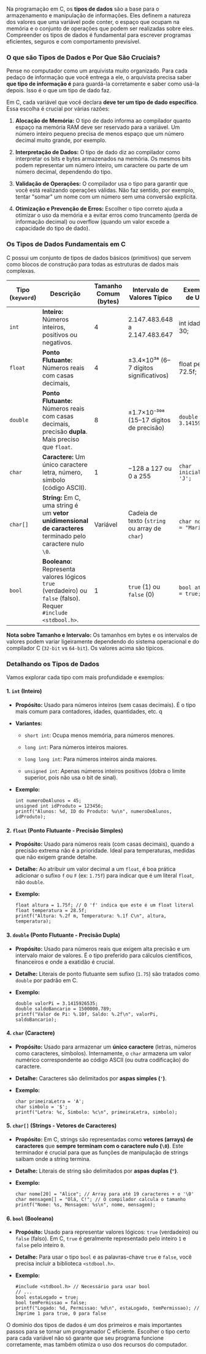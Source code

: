 

Na programação em C, os **tipos de dados** são a base para o armazenamento e manipulação de informações. Eles definem a natureza dos valores que uma variável pode conter, o espaço que ocupam na memória e o conjunto de operações que podem ser realizadas sobre eles. Compreender os tipos de dados é fundamental para escrever programas eficientes, seguros e com comportamento previsível.

### O que são Tipos de Dados e Por Que São Cruciais?

Pense no computador como um arquivista muito organizado. Para cada pedaço de informação que você entrega a ele, o arquivista precisa saber **que tipo de informação é** para guardá-la corretamente e saber como usá-la depois. Isso é o que um tipo de dado faz.

Em C, cada variável que você declara **deve ter um tipo de dado específico**. Essa escolha é crucial por várias razões:

1. **Alocação de Memória:** O tipo de dado informa ao compilador quanto espaço na memória RAM deve ser reservado para a variável. Um número inteiro pequeno precisa de menos espaço que um número decimal muito grande, por exemplo.
    
2. **Interpretação de Dados:** O tipo de dado diz ao compilador como interpretar os bits e bytes armazenados na memória. Os mesmos bits podem representar um número inteiro, um caractere ou parte de um número decimal, dependendo do tipo.
    
3. **Validação de Operações:** O compilador usa o tipo para garantir que você está realizando operações válidas. Não faz sentido, por exemplo, tentar "somar" um nome com um número sem uma conversão explícita.
    
4. **Otimização e Prevenção de Erros:** Escolher o tipo correto ajuda a otimizar o uso da memória e a evitar erros como truncamento (perda de informação decimal) ou overflow (quando um valor excede a capacidade do tipo de dado).
    

### Os Tipos de Dados Fundamentais em C

C possui um conjunto de tipos de dados básicos (primitivos) que servem como blocos de construção para todas as estruturas de dados mais complexas.

| Tipo (`keyword`) | Descrição                                                                                                       | Tamanho Comum (bytes) | Intervalo de Valores Típico                   | Exemplo de Uso            |
| ---------------- | --------------------------------------------------------------------------------------------------------------- | --------------------- | --------------------------------------------- | ------------------------- |
| `int`            | **Inteiro:** Números inteiros, positivos ou negativos.                                                           | 4                     | 2.147.483.648 a 2.147.483.647                 | int idade = 30;           |
| `float`          | **Ponto Flutuante:** Números reais com casas decimais,                                                          | 4                     | ±3.4×10³⁸ (6–7 dígitos significativos)        | float peso = 72.5f;       |
| `double`         | **Ponto Flutuante:** Números reais com casas decimais, precisão **dupla**. Mais preciso que `float`.            | 8                     | ±1.7×10⁻³⁰⁸ (15–17 dígitos de precisão)       | `double pi = 3.14159265;` |
| `char`           | **Caractere:** Um único caractere letra, número, símbolo (código ASCII).                                        | 1                     | −128 a 127 ou 0 a 255                         | `char inicial = 'J';`     |
| `char[]`         | **String:** Em C, uma string é um **vetor unidimensional de caracteres** terminado pelo caractere nulo `\0`.    | Variável              | Cadeia de texto (`string` ou array de `char`) | `char nome[] = "Maria";`  |
| `bool`           | **Booleano:** Representa valores lógicos `true` (verdadeiro) ou `false` (falso). Requer `#include <stdbool.h>`. | 1                     | `true` (1) ou `false` (0)                     | `bool ativo = true;`      |

**Nota sobre Tamanho e Intervalo:** Os tamanhos em bytes e os intervalos de valores podem variar ligeiramente dependendo do sistema operacional e do compilador C (`32-bit` vs `64-bit`). Os valores acima são típicos.

### Detalhando os Tipos de Dados

Vamos explorar cada tipo com mais profundidade e exemplos:

#### 1. `int` (Inteiro)

- **Propósito:** Usado para números inteiros (sem casas decimais). É o tipo mais comum para contadores, idades, quantidades, etc.
    q
- **Variantes:**
    
    - `short int`: Ocupa menos memória, para números menores.
        
    - `long int`: Para números inteiros maiores.
        
    - `long long int`: Para números inteiros ainda maiores.
        
    - `unsigned int`: Apenas números inteiros positivos (dobra o limite superior, pois não usa o bit de sinal).
        
- **Exemplo:**
    
    ```
    int numeroDeAlunos = 45;
    unsigned int idProduto = 123456;
    printf("Alunos: %d, ID do Produto: %u\n", numeroDeAlunos, idProduto);
    ```
    

#### 2. `float` (Ponto Flutuante - Precisão Simples)

- **Propósito:** Usado para números reais (com casas decimais), quando a precisão extrema não é a prioridade. Ideal para temperaturas, medidas que não exigem grande detalhe.
    
- **Detalhe:** Ao atribuir um valor decimal a um `float`, é boa prática adicionar o sufixo `f` ou `F` (ex: `1.75f`) para indicar que é um literal `float`, não `double`.
    
- **Exemplo:**
    
    ```
    float altura = 1.75f; // O 'f' indica que este é um float literal
    float temperatura = 28.5f;
    printf("Altura: %.2f m, Temperatura: %.1f C\n", altura, temperatura);
    ```
    

#### 3. `double` (Ponto Flutuante - Precisão Dupla)

- **Propósito:** Usado para números reais que exigem alta precisão e um intervalo maior de valores. É o tipo preferido para cálculos científicos, financeiros e onde a exatidão é crucial.
    
- **Detalhe:** Literais de ponto flutuante sem sufixo (`1.75`) são tratados como `double` por padrão em C.
    
- **Exemplo:**
    
    ```
    double valorPi = 3.1415926535;
    double saldoBancario = 1500000.789;
    printf("Valor de Pi: %.10f, Saldo: %.2f\n", valorPi, saldoBancario);
    ```
    

#### 4. `char` (Caractere)

- **Propósito:** Usado para armazenar um **único caractere** (letras, números como caracteres, símbolos). Internamente, o `char` armazena um valor numérico correspondente ao código ASCII (ou outra codificação) do caractere.
    
- **Detalhe:** Caracteres são delimitados por **aspas simples (`'`)**.
    
- **Exemplo:**
    
    ```
    char primeiraLetra = 'A';
    char simbolo = '$';
    printf("Letra: %c, Simbolo: %c\n", primeiraLetra, simbolo);
    ```
    

#### 5. `char[]` (Strings - Vetores de Caracteres)

- **Propósito:** Em C, strings são representadas como **vetores (arrays) de caracteres** que **sempre terminam com o caractere nulo (`\0`)**. Este terminador é crucial para que as funções de manipulação de strings saibam onde a string termina.
    
- **Detalhe:** Literais de string são delimitados por **aspas duplas (`"`)**.
    
- **Exemplo:**
    
    ```
    char nome[20] = "Alice"; // Array para até 19 caracteres + o '\0'
    char mensagem[] = "Olá, C!"; // O compilador calcula o tamanho
    printf("Nome: %s, Mensagem: %s\n", nome, mensagem);
    ```
    

#### 6. `bool` (Booleano)

- **Propósito:** Usado para representar valores lógicos: `true` (verdadeiro) ou `false` (falso). Em C, `true` é geralmente representado pelo inteiro `1` e `false` pelo inteiro `0`.
    
- **Detalhe:** Para usar o tipo `bool` e as palavras-chave `true` e `false`, você precisa incluir a biblioteca `<stdbool.h>`.
    
- **Exemplo:**
    
    ```
    #include <stdbool.h> // Necessário para usar bool
    // ...
    bool estaLogado = true;
    bool temPermissao = false;
    printf("Logado: %d, Permissao: %d\n", estaLogado, temPermissao); // Imprime 1 para true, 0 para false
    ```
    

O domínio dos tipos de dados é um dos primeiros e mais importantes passos para se tornar um programador C eficiente. Escolher o tipo certo para cada variável não só garante que seu programa funcione corretamente, mas também otimiza o uso dos recursos do computador.